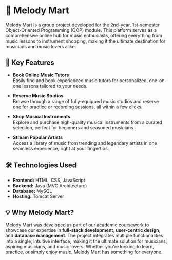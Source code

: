 
# 🎵 Melody Mart

Melody Mart is a group project developed for the 2nd-year, 1st-semester Object-Oriented Programming (OOP) module. This platform serves as a comprehensive online hub for music enthusiasts, offering everything from music lessons to instrument shopping, making it the ultimate destination for musicians and music lovers alike.

## 🚀 Key Features

- **Book Online Music Tutors**  
  Easily find and book experienced music tutors for personalized, one-on-one lessons tailored to your needs.
  
- **Reserve Music Studios**  
  Browse through a range of fully-equipped music studios and reserve one for practice or recording sessions, all within a few clicks.
  
- **Shop Musical Instruments**  
  Explore and purchase high-quality musical instruments from a curated selection, perfect for beginners and seasoned musicians.
  
- **Stream Popular Artists**  
  Access a library of music from trending and legendary artists in one seamless experience, right at your fingertips.

## 🛠️ Technologies Used

- **Frontend:** HTML, CSS, JavaScript
- **Backend:** Java (MVC Architecture)
- **Database:** MySQL
- **Hosting:** Tomcat Server

## 💡 Why Melody Mart?

Melody Mart was developed as part of our academic coursework to showcase our expertise in **full-stack development**, **user-centric design**, and **database management**. The project integrates multiple functionalities into a single, intuitive interface, making it the ultimate solution for musicians, aspiring musicians, and music lovers. Whether you're looking to learn, practice, or simply enjoy music, Melody Mart has something for everyone.
